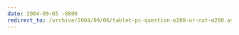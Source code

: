 ```yaml
---
date: 2004-09-05 -0800
redirect_to: /archive/2004/09/06/tablet-pc-question-m200-or-not-m200.aspx/
---
```

